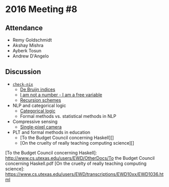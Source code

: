 # 2016 Meeting #8

## Attendance

* Remy Goldschmidt
* Akshay Mishra
* Ayberk Tosun
* Andrew D'Angelo

## Discussion

* [`check-nix`][check-nix]
  * [De Bruijn indices][]
  * [I am not a number - I am a free variable][]
  * [Recursion schemes][]
* NLP and categorical logic
  * [Categorical logic][]
  * Formal methods vs. statistical methods in NLP
* Compressive sensing
  * [Single-pixel camera][]
* PLT and formal methods in education
  * [To the Budget Council concerning Haskell][]
  * [On the cruelty of really teaching computing science][]

[check-nix]:
    https://github.com/taktoa/check-nix
[De Bruijn indices]:
    https://en.wikipedia.org/wiki/De_Bruijn_index
[I am not a number - I am a free variable]:
    http://www.cs.ru.nl/~james/RESEARCH/haskell2004.pdf
[Recursion schemes]:
    https://hackage.haskell.org/package/recursion-schemes
[Categorical logic]:
    http://www.cambridge.org/us/academic/subjects/mathematics/logic-categories-and-sets/introduction-higher-order-categorical-logic
[Single-pixel camera]:
    http://dsp.rice.edu/cscamera
[To the Budget Council concerning Haskell]:
    http://www.cs.utexas.edu/users/EWD/OtherDocs/To the Budget Council concerning Haskell.pdf
[On the cruelty of really teaching computing science]:
    https://www.cs.utexas.edu/users/EWD/transcriptions/EWD10xx/EWD1036.html
